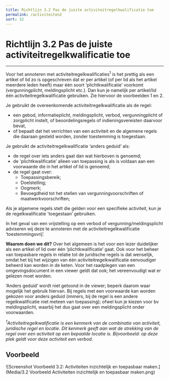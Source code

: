 ```yaml
---
title: Richtlijn 3.2 Pas de juiste activiteitregelkwalificatie toe 
permalink: /activiteiten2
sort: 32
---
```

# Richtlijn 3.2 Pas de juiste activiteitregelkwalificatie toe
----------------
Voor het annoteren met activiteitregelkwalificaties<sup>1</sup> is het prettig als een artikel of lid zo is opgeschreven dat er per artikel (of per lid als het artikel meerdere leden heeft) maar één soort ‘plichtkwalificatie’ voorkomt (vergunningplicht, meldingsplicht etc.). Dan kun je namelijk per artikel/lid één activiteitregelkwalificatie gebruiken. Zie hiervoor de voorbeelden 1 en 2. 

Je gebruikt de overeenkomende activiteitregelkwalificatie als de regel:  
- een gebod, informatieplicht, meldingsplicht, verbod, vergunningplicht of zorgplicht instelt, of beoordelingsregels of indieningsvereisten daarvoor bevat,  
- of bepaalt dat het verrichten van een activiteit en de algemene regels die daaraan gesteld worden, zonder toestemming is toegestaan. 

Je gebruikt de activiteitregelkwalificatie ‘anders geduid’ als:  
- de regel over iets anders gaat dan wat hierboven is genoemd; 
- de 'plichtkwalificatie’ alleen van toepassing is als is voldaan aan een voorwaarde die in het artikel of lid is genoemd; 
- de regel gaat over: 
  - Toepassingsbereik; 
  - Doelstelling; 
  - Oogmerk; 
  - Bevoegdheid tot het stellen van vergunningvoorschriften of maatwerkvoorschriften;  

Als je algemene regels stelt die gelden voor een specifieke activiteit, kun je de regelkwalificatie 'toegestaan’ gebruiken.  

In het geval van een vrijstelling op een verbod of vergunning/meldingsplicht adviseren wij deze te annoteren met de activiteitregelkwalificatie ‘toestemmingsvrij’. 

**Waarom doen we dit?**
Over het algemeen is het voor een lezer duidelijker als een artikel of lid over één ‘plichtkwalificatie’ gaat. Ook voor het beheer van toepasbare regels in relatie tot de juridische regels is dat wenselijk, omdat het bij het wijzigen van één activiteitregelkwalificatie eenvoudiger beheerd kan worden in de keten. Voor het raadplegen van een omgevingsdocument in een viewer geldt dat ook; het vereenvoudigt wat er gelezen moet worden. 

‘Anders geduid’ wordt niet getoond in de viewer; beperk daarom waar mogelijk het gebruik hiervan. Bij regels met een voorwaarde kan worden gekozen voor anders geduid (immers, bij de regel is een andere regelkwalificatie niet meteen van toepassing); ofwel kun je kiezen voor bv meldingsplicht, waarbij het dus gaat over een meldingsplicht onder voorwaarden.  
 

_<sup>1</sup>Activiteitregelkwalificatie is een kenmerk van de combinatie van activiteit, juridische regel en locatie. Dit kenmerk geeft aan wat de strekking van de regel over een activiteit op een bepaalde locatie is. Bijvoorbeeld: op deze plek geldt voor deze activiteit een verbod._

**Voorbeeld**
----------------
![Screenshot Voorbeeld 3.2: Activiteiten inzichtelijk en toepasbaar maken.](Media/3.2 Voorbeeld Activiteiten inzichtelijk en toepasbaar maken.png) 
